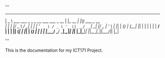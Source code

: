 '''
 ____                                        _        _   _             
|  _ \  ___   ___ _   _ _ __ ___   ___ _ __ | |_ __ _| |_(_) ___  _ __  
| | | |/ _ \ / __| | | | '_ ` _ \ / _ \ '_ \| __/ _` | __| |/ _ \| '_ \ 
| |_| | (_) | (__| |_| | | | | | |  __/ | | | || (_| | |_| | (_) | | | |
|____/ \___/ \___|\__,_|_| |_| |_|\___|_| |_|\__\__,_|\__|_|\___/|_| |_|

'''

This is the documentation for my ICT171 Project.